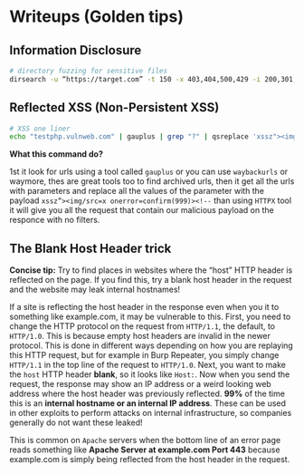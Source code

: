 # Writeups (Golden tips)

## Information Disclosure
```bash
# directory fuzzing for sensitive files
dirsearch -u “https://target.com” -t 150 -x 403,404,500,429 -i 200,301,302 --random-agent
```
## Reflected XSS (Non-Persistent XSS)
```bash
# XSS one liner
echo "testphp.vulnweb.com" | gauplus | grep "?" | qsreplace 'xssz"><img/src=x onerror=confirm(999)><!--' | httpx -mr '"><img/'
```
**What this command do?**

1st it look for urls using a tool called `gauplus` or you can use `waybackurls` or waymore, thes are great tools too to find archived urls, then it get all the urls with parameters and replace all the values of the parameter with the payload `xssz”><img/src=x onerror=confirm(999)><!--` than using `HTTPX` tool it will give you all the request that contain our malicious payload on the responce with no filters.

## The Blank Host Header trick
**Concise tip:** Try to find places in websites where the “host” HTTP header is reflected on the page. If you find this, try a blank host header in the request and the website may leak internal hostnames!

If a site is reflecting the host header in the response even when you it to something like example.com, it may be vulnerable to this. First, you need to change the HTTP protocol on the request from `HTTP/1.1`, the default, to `HTTP/1.0`. This is because empty host headers are invalid in the newer protocol. This is done in different ways depending on how you are replaying this HTTP request, but for example in Burp Repeater, you simply change `HTTP/1.1` in the top line of the request to `HTTP/1.0`. Next, you want to make the `host` HTTP header **blank**, so it looks like `Host:`. Now when you send the request, the response may show an IP address or a weird looking web address where the host header was previously reflected. **99%** of the time this is an **internal hostname or an internal IP address**. These can be used in other exploits to perform attacks on internal infrastructure, so companies generally do not want these leaked!

This is common on `Apache` servers when the bottom line of an error page reads something like **Apache Server at example.com Port 443** because example.com is simply being reflected from the host header in the request.







